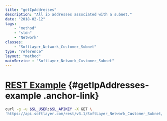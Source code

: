 ```yaml
---
title: "getIpAddresses"
description: "All ip addresses associated with a subnet."
date: "2018-02-12"
tags:
    - "method"
    - "sldn"
    - "Network"
classes:
    - "SoftLayer_Network_Customer_Subnet"
type: "reference"
layout: "method"
mainService : "SoftLayer_Network_Customer_Subnet"
---
```


# [REST Example](#getIpAddresses-example) <a href="/article/rest/"><i class="fas fa-question"></i></a> {#getIpAddresses-example .anchor-link} 
```bash
curl -g -u $SL_USER:$SL_APIKEY -X GET \
'https://api.softlayer.com/rest/v3.1/SoftLayer_Network_Customer_Subnet/{SoftLayer_Network_Customer_SubnetID}/getIpAddresses'
```
